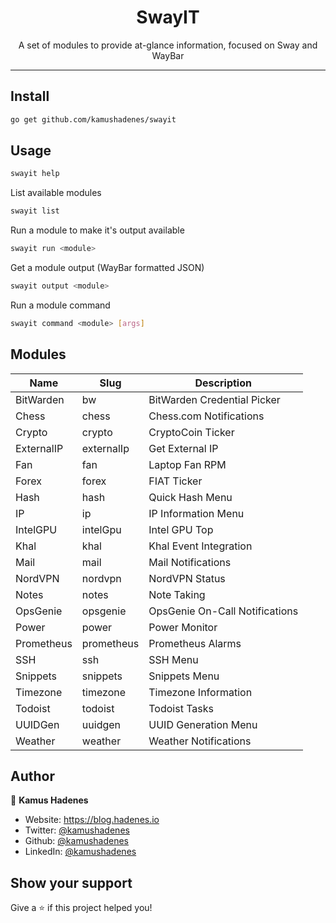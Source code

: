 <h1 align="center">SwayIT</h1>
<p align="center">
A set of modules to provide at-glance information, focused on Sway and WayBar
</p>

<hr> 

## Install

```sh
go get github.com/kamushadenes/swayit
```

## Usage

```sh
swayit help
```

List available modules
```sh
swayit list
```

Run a module to make it's output available
```sh
swayit run <module>
```

Get a module output (WayBar formatted JSON)
```sh
swayit output <module>
```

Run a module command
```sh
swayit command <module> [args]
```

## Modules

| Name       | Slug       | Description                    |
| ---------- | ---------- | ------------------------------ |
| BitWarden  | bw         | BitWarden Credential Picker    |
| Chess      | chess      | Chess.com Notifications        |
| Crypto     | crypto     | CryptoCoin Ticker              |
| ExternalIP | externalIp | Get External IP                |
| Fan        | fan        | Laptop Fan RPM                 |
| Forex      | forex      | FIAT Ticker                    |
| Hash       | hash       | Quick Hash Menu                |
| IP         | ip         | IP Information Menu            |
| IntelGPU   | intelGpu   | Intel GPU Top                  |
| Khal       | khal       | Khal Event Integration         |
| Mail       | mail       | Mail Notifications             |
| NordVPN    | nordvpn    | NordVPN Status                 |
| Notes      | notes      | Note Taking                    |
| OpsGenie   | opsgenie   | OpsGenie On-Call Notifications |
| Power      | power      | Power Monitor                  |
| Prometheus | prometheus | Prometheus Alarms              |
| SSH        | ssh        | SSH Menu                       |
| Snippets   | snippets   | Snippets Menu                  |
| Timezone   | timezone   | Timezone Information           |
| Todoist    | todoist    | Todoist Tasks                  |
| UUIDGen    | uuidgen    | UUID Generation Menu           |
| Weather    | weather    | Weather Notifications          |

## Author

👤 **Kamus Hadenes**

* Website: https://blog.hadenes.io
* Twitter: [@kamushadenes](https://twitter.com/kamushadenes)
* Github: [@kamushadenes](https://github.com/kamushadenes)
* LinkedIn: [@kamushadenes](https://linkedin.com/in/kamushadenes)

## Show your support

Give a ⭐️ if this project helped you!
